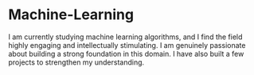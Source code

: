 # Machine-Learning
I am currently studying machine learning algorithms, and I find the field highly engaging and intellectually stimulating. I am genuinely passionate about building a strong foundation in this domain.
 I have also built a few projects to strengthen my understanding.
